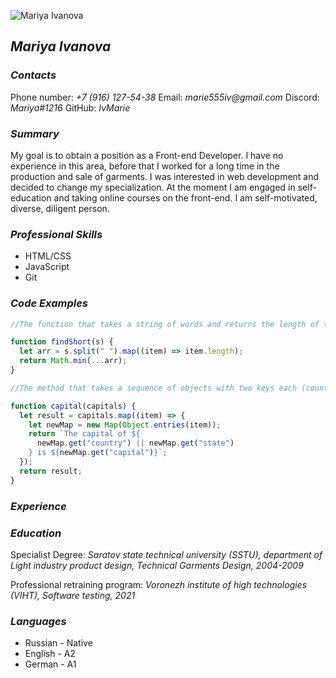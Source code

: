 ![Mariya Ivanova](img/photo.jpg)

## _Mariya Ivanova_

### _Contacts_

Phone number: _+7 (916) 127-54-38_
Email: _marie555iv@gmail.com_
Discord: _Mariya#1216_
GitHub: _IvMarie_

### _Summary_

My goal is to obtain a position as a Front-end Developer. I have no experience in this area, before that I worked for a long time in the production and sale of garments. I was interested in web development and decided to change my specialization. At the moment I am engaged in self-education and taking online courses on the front-end. I am self-motivated, diverse, diligent person.

### _Professional Skills_

- HTML/CSS
- JavaScript
- Git

### _Code Examples_

```js
//The function that takes a string of words and returns the length of the shortest word(s).

function findShort(s) {
  let arr = s.split(" ").map((item) => item.length);
  return Math.min(...arr);
}
```

```js
//The method that takes a sequence of objects with two keys each (country or state, and capital) and returns an array of sentences declaring the state or country and its capital.

function capital(capitals) {
  let result = capitals.map((item) => {
    let newMap = new Map(Object.entries(item));
    return `The capital of ${
      newMap.get("country") || newMap.get("state")
    } is ${newMap.get("capital")}`;
  });
  return result;
}
```

### _Experience_

### _Education_

Specialist Degree:
_Saratov state technical university (SSTU), department of Light industry product design, Technical Garments Design, 2004-2009_

Professional retraining program:
_Voronezh institute of high technologies (VIHT), Software testing, 2021_

### _Languages_

- Russian - Native
- English - A2
- German - A1
